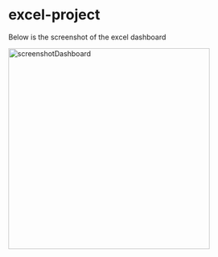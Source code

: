 # excel-project

Below is the screenshot of the excel dashboard

<div align = "left" >
<img width="400" alt="screenshotDashboard" src="https://github.com/mmeas08/excel-project/assets/145131642/7b222530-bbc0-451d-ba39-9ab8f7c0189a">
</div>
